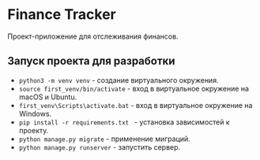 # Finance Tracker

Проект-приложение для отслеживания финансов.

## Запуск проекта для разработки

- `python3 -m venv venv` - создание виртуального окружения.
- `source first_venv/bin/activate` - вход в виртуальное окружение на macOS и Ubuntu.
- `first_venv\Scripts\activate.bat` - вход в виртуальное окружение на Windows.
- `pip install -r requirements.txt ` - установка зависимостей к проекту.
- `python manage.py migrate` - применение миграций.
- `python manage.py runserver` - запустить сервер.